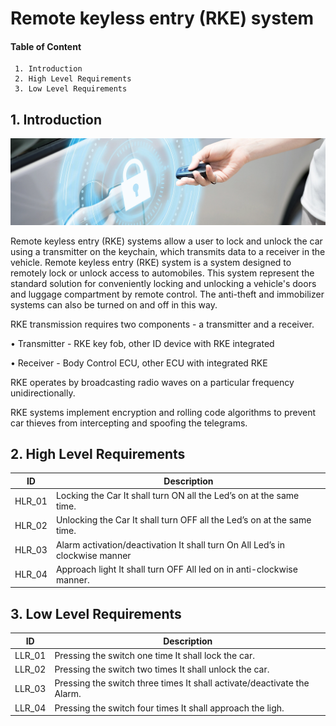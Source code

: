 # Remote keyless entry (RKE) system
#### Table of Content
     1. Introduction
     2. High Level Requirements
     3. Low Level Requirements

     
## 1. Introduction     
 ![Block Diagram](https://github.com/ShamaTorgal/M3_G15/blob/main/Project1/1_Requirements/RKEsys.webp)
 
Remote keyless entry (RKE) systems allow a user to lock and unlock the car using a transmitter on the keychain, which transmits data to a receiver in the vehicle. Remote keyless entry (RKE) system is a system designed to remotely lock or unlock access to automobiles. This system represent the standard solution for conveniently locking and unlocking a vehicle's doors and luggage compartment by remote control. The anti-theft and immobilizer systems can also be turned on and off in this way.

RKE transmission requires two components - a transmitter and a receiver.

• Transmitter - RKE key fob, other ID device with RKE integrated

• Receiver - Body Control ECU, other ECU with integrated RKE

RKE operates by broadcasting radio waves on a particular frequency unidirectionally.

RKE systems implement encryption and rolling code algorithms to prevent car thieves from intercepting and spoofing the telegrams.

## 2. High Level Requirements

|ID	| Description |
| --- | --- |
|HLR_01|	Locking the Car	It shall turn ON all the Led’s on at the same time.|
|HLR_02	|Unlocking the Car	It shall turn OFF all the Led’s on at the same time.|
|HLR_03	|Alarm activation/deactivation	It shall turn On All Led’s in clockwise manner|
|HLR_04	|Approach light	It shall turn OFF All led on in anti-clockwise manner.|

## 3. Low Level Requirements

|ID|	Description|
| --- | --- |
|LLR_01|	Pressing the switch one time	It shall lock the car.|
|LLR_02|	Pressing the switch two times	It shall unlock the car.|
|LLR_03	|Pressing the switch three times	It shall activate/deactivate the Alarm.|
|LLR_04	|Pressing the switch four times	It shall approach the ligh.|
